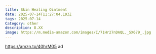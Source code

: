 ```yaml
---
title: Skin Healing Ointment
date: 2025-07-14T11:27:04.193Z
tags: 2025-07-14
Category: other
description: 8.XX
image: https://m.media-amazon.com/images/I/71Hr27nDAQL._SX679_.jpg
---
```

https://amzn.to/40hrM05 ad